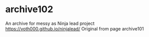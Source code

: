 # archive102
An archive for messy as Ninja lead project
https://voth000.github.io/ninjalead/
Original from page archive101
